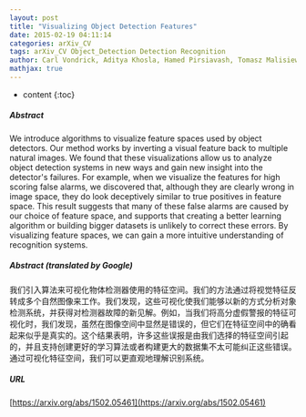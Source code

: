 ```yaml
---
layout: post
title: "Visualizing Object Detection Features"
date: 2015-02-19 04:11:14
categories: arXiv_CV
tags: arXiv_CV Object_Detection Detection Recognition
author: Carl Vondrick, Aditya Khosla, Hamed Pirsiavash, Tomasz Malisiewicz, Antonio Torralba
mathjax: true
---
```


* content
{:toc}

##### Abstract
We introduce algorithms to visualize feature spaces used by object detectors. Our method works by inverting a visual feature back to multiple natural images. We found that these visualizations allow us to analyze object detection systems in new ways and gain new insight into the detector's failures. For example, when we visualize the features for high scoring false alarms, we discovered that, although they are clearly wrong in image space, they do look deceptively similar to true positives in feature space. This result suggests that many of these false alarms are caused by our choice of feature space, and supports that creating a better learning algorithm or building bigger datasets is unlikely to correct these errors. By visualizing feature spaces, we can gain a more intuitive understanding of recognition systems.

##### Abstract (translated by Google)
我们引入算法来可视化物体检测器使用的特征空间。我们的方法通过将视觉特征反转成多个自然图像来工作。我们发现，这些可视化使我们能够以新的方式分析对象检测系统，并获得对检测器故障的新见解。例如，当我们将高分虚假警报的特征可视化时，我们发现，虽然在图像空间中显然是错误的，但它们在特征空间中的确看起来似乎是真实的。这个结果表明，许多这些误报是由我们选择的特征空间引起的，并且支持创建更好的学习算法或者构建更大的数据集不太可能纠正这些错误。通过可视化特征空间，我们可以更直观地理解识别系统。

##### URL
[https://arxiv.org/abs/1502.05461](https://arxiv.org/abs/1502.05461)


